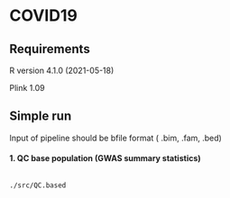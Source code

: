 # COVID19

## Requirements
R version 4.1.0 (2021-05-18)

Plink 1.09

## Simple run
Input of pipeline should be bfile format ( .bim, .fam, .bed)

#### 1. QC base population (GWAS summary statistics)

```

./src/QC.based 

```



